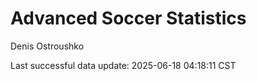 # Advanced Soccer Statistics
Denis Ostroushko

<!-- gfm -->

Last successful data update: 2025-06-18 04:18:11 CST
